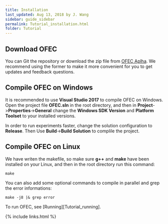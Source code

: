 ```yaml
---
title: Installation
last_updated: Aug 13, 2018 by J. Wang
sidebar: guide_sidebar
permalink: Tutorial_installation.html
folder: Tutorial
---
```


## Download OFEC
You can Git the repository or download the zip file from [OFEC Aplha](https://github.com/Changhe160/OFEC_Alpha). We recommend using the former to make it more convenient for you to get updates and feedback questions.

## Compile OFEC on Windows
It is recommended to use **Visual Studio 2017** to compile OFEC on Windows. Open the project file **OFEC.sln** in the root directory, and then in **Project**->**Properties**->**General** change the **Windows SDK Version** and **Platform Toolset** to your installed versions.

In order to run experiments faster, change the solution configuration to **Release**. Then Use **Build**->**Build Solution** to complile the project.

## Compile OFEC on Linux
We have writen the makefile, so make sure **g++** and **make** have been installed on your Linux, and then in the root directory run this command:
```
make
``` 
You can also add some optional commands to compile in parallel and grep the error informations:
```
make -j8 |& grep error
```
To run OFEC, see [Running][Tutorial_running].

{% include links.html %}